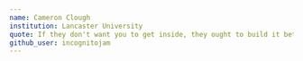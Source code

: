 ```yaml
---
name: Cameron Clough
institution: Lancaster University
quote: If they don't want you to get inside, they ought to build it better
github_user: incognitojam
---
```


